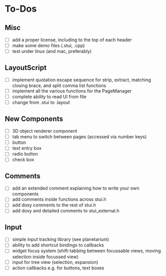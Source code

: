 # To-Dos

## Misc
- [ ] add a proper license, including to the top of each header
- [ ] make some demo files (.stui, .cpp)
- [ ] test under linux (and mac, preferably)

## LayoutScript
- [ ] implement quotation escape sequence for strip, extract, matching closing brace, and split comma list functions
- [ ] implement all the various functions for the PageManager
- [ ] complete ability to read UI from file
- [ ] change from .stui to .layout

## New Components
- [ ] 3D object renderer component
- [ ] tab menu to switch between pages (accessed via number keys)
- [ ] button
- [ ] text entry box
- [ ] radio button
- [ ] check box

## Comments
- [ ] add an extended comment explaining how to write your own components
- [ ] add comments inside functions across stui.h
- [ ] add doxy comments to the rest of stui.h
- [ ] add doxy and detailed comments to stui_external.h

## Input
- [ ] simple input tracking library (see planetarium)
- [ ] ability to add shortcut bindings to callbacks
- [ ] widget focus system (shift-tabbing between focussable views, moving selection inside focussed view)
- [ ] input for tree view (selection, expansion)
- [ ] action callbacks e.g. for buttons, text boxes